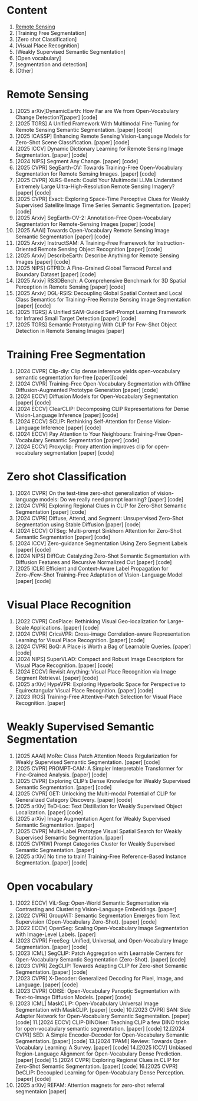 # Content
1. [Remote Sensing]([https://github.com/Haonan776/paper/blob/main/Paper.md#remote-sensing])
2. [Training Free Segmentation]
3. [Zero shot Classification]
4. [Visual Place Recognition]
5. [Weakly Supervised Semantic Segmentation]
6. [Open vocabulary]
7. [segmentation and detection]
8. [Other]


# Remote Sensing
1. [2025 arXiv]DynamicEarth: How Far are We from Open-Vocabulary Change Detection?[paper] [code]
2. [2025 TGRS] A Unified Framework With Multimodal Fine-Tuning for Remote Sensing Semantic Segmentation. [paper] [code]
3. [2025 ICASSP] Enhancing Remote Sensing Vision-Language Models for Zero-Shot Scene Classification. [paper] [code]
4. [2025 ICCV] Dynamic Dictionary Learning for Remote Sensing Image Segmentation. [paper] [code]
5. [2024 NIPS] Segment Any Change. [paper] [code]
6. [2025 CVPR] SegEarth-OV: Towards Training-Free Open-Vocabulary Segmentation for Remote Sensing Images. [paper] [code]
7. [2025 CVPR] XLRS-Bench: Could Your Multimodal LLMs Understand Extremely Large Ultra-High-Resolution Remote Sensing Imagery? [paper] [code]
8. [2025 CVPR] Exact: Exploring Space-Time Perceptive Clues for Weakly Supervised Satellite Image Time Series Semantic Segmentation. [paper] [code]
9. [2025 Arxiv] SegEarth-OV-2: Annotation-Free Open-Vocabulary Segmentation for Remote-Sensing Images [paper] [code]
10. [2025 AAAI] Towards Open-Vocabulary Remote Sensing Image Semantic Segmentation [paper] [code]
11. [2025 Arxiv] InstructSAM: A Training-Free Framework for Instruction-Oriented Remote Sensing Object Recognition [paper] [code]
12. [2025 Arxiv] DescribeEarth: Describe Anything for Remote Sensing Images [paper] [code]
13. [2025 NIPS] GTPBD: A Fine-Grained Global Terraced Parcel and Boundary Dataset [paper] [code]
14. [2025 Arxiv] RS3DBench: A Comprehensive Benchmark for 3D Spatial Perception in Remote Sensing [paper] [code]
15. [2025 Arxiv] DGL-RSIS: Decoupling Global Spatial Context and Local Class Semantics for Training-Free Remote Sensing Image Segmentation [paper] [code]
16. [2025 TGRS] A Unified SAM-Guided Self-Prompt Learning Framework for Infrared Small Target Detection [paper] [code]
17. [2025 TGRS] Semantic Prototyping With CLIP for Few-Shot Object Detection in Remote Sensing Images [paper]


# Training Free Segmentation
1. [2024 CVPR] Clip-diy: Clip dense inference yields open-vocabulary semantic segmentation for-free [paper][code]
2. [2024 CVPR] Training-Free Open-Vocabulary Segmentation with Offline Diffusion-Augmented Prototype Generation [paper] [code]
3. [2024 ECCV] Diffusion Models for Open-Vocabulary Segmentation [paper] [code]
4. [2024 ECCV] ClearCLIP: Decomposing CLIP Representations for Dense Vision-Language Inference [paper] [code]
5. [2024 ECCV] SCLIP: Rethinking Self-Attention for Dense Vision-Language Inference [paper] [code]
6. [2024 ECCV] Pay Attention to Your Neighbours: Training-Free Open-Vocabulary Semantic Segmentation [paper] [code]
7. [2024 ECCV] Proxyclip: Proxy attention improves clip for open-vocabulary segmentation [paper] [code]


# Zero shot Classification
1. [2024 CVPR] On the test-time zero-shot generalization of vision-language models: Do we really need prompt learning? [paper] [code]
2. [2024 CVPR] Exploring Regional Clues in CLIP for Zero-Shot Semantic Segmentation [paper] [code]
3. [2024 CVPR] Diffuse, Attend, and Segment: Unsupervised Zero-Shot Segmentation using Stable Diffusion [paper] [code]
4. [2024 ECCV] OTSeg: Multi-prompt Sinkhorn Attention for Zero-Shot Semantic Segmentation [paper] [code]
5. [2024 ICCV] Zero-guidance Segmentation Using Zero Segment Labels [paper] [code]
6. [2024 NIPS] DiffCut: Catalyzing Zero-Shot Semantic Segmentation with Diffusion Features and Recursive Normalized Cut [paper] [code]
7. [2025 ICLR] Efficient and Context-Aware Label Propagation for Zero-/Few-Shot Training-Free Adaptation of Vision-Language Model [paper] [code]


# Visual Place Recognition
1. [2022 CVPR] CosPlace: Rethinking Visual Geo-localization for Large-Scale Applications. [paper] [code]
2. [2024 CVPR] CricaVPR: Cross-image Correlation-aware Representation Learning for Visual Place Recognition. [paper] [code]
3. [2024 CVPR] BoQ: A Place is Worth a Bag of Learnable Queries. [paper] [code]
4. [2024 NIPS] SuperVLAD: Compact and Robust Image Descriptors for Visual Place Recognition. [paper] [code]
5. [2024 ECCV] Revisit Anything: Visual Place Recognition via Image Segment Retrieval. [paper] [code]
6. [2025 arXiv] HypeVPR: Exploring Hyperbolic Space for Perspective to Equirectangular Visual Place Recognition. [paper] [code]
7. [2023 IROS] Training-Free Attentive-Patch Selection for Visual Place Recognition. [paper]


# Weakly Supervised Semantic Segmentation
1. [2025 AAAI] MoRe: Class Patch Attention Needs Regularization for Weakly Supervised Semantic Segmentation. [paper] [code]
2. [2025 CVPR] PROMPT-CAM: A Simpler Interpretable Transformer for Fine-Grained Analysis. [paper] [code]
3. [2025 CVPR] Exploring CLIP’s Dense Knowledge for Weakly Supervised Semantic Segmentation. [paper] [code]
4. [2025 CVPR] GET: Unlocking the Multi-modal Potential of CLIP for Generalized Category Discovery. [paper] [code]
5. [2025 arXiv] TeD-Loc: Text Distillation for Weakly Supervised Object Localization. [paper] [code]
6. [2025 arXiv] Image Augmentation Agent for Weakly Supervised Semantic Segmentation. [paper]
7. [2025 CVPR] Multi-Label Prototype Visual Spatial Search for Weakly Supervised Semantic Segmentation. [paper]
8. [2025 CVPRW] Prompt Categories Cluster for Weakly Supervised Semantic Segmentation. [paper]
9. [2025 arXiv] No time to train! Training-Free Reference-Based Instance Segmentation. [paper] [code]


# Open vocabulary
1. [2022 ECCV] ViL-Seg: Open-World Semantic Segmentation via Contrasting and Clustering Vision-Language Embeddings. [paper]
2. [2022 CVPR] GroupViT: Semantic Segmentation Emerges from Text Supervision (Open-Vocabulary Zero-Shot). [paper] [code]
3. [2022 ECCV] OpenSeg: Scaling Open-Vocabulary Image Segmentation with Image-Level Labels. [paper]
4. [2023 CVPR] FreeSeg: Unified, Universal, and Open-Vocabulary Image Segmentation. [paper] [code]
5. [2023 ICML] SegCLIP: Patch Aggregation with Learnable Centers for Open-Vocabulary Semantic Segmentation (Zero-Shot). [paper] [code]
6. [2023 CVPR] ZegCLIP: Towards Adapting CLIP for Zero-shot Semantic Segmentation. [paper] [code]
7. [2023 CVPR] X-Decoder: Generalized Decoding for Pixel, Image, and Language. [paper] [code]
8. [2023 CVPR] ODISE: Open-Vocabulary Panoptic Segmentation with Text-to-Image Diffusion Models. [paper] [code]
9. [2023 ICML] MaskCLIP: Open-Vocabulary Universal Image Segmentation with MaskCLIP. [paper] [code]
10.[2023 CVPR] SAN: Side Adapter Network for Open-Vocabulary Semantic Segmentation. [paper] [code]
11.[2024 ECCV] CLIP-DINOiser: Teaching CLIP a few DINO tricks for open-vocabulary semantic segmentation. [paper] [code]
12.[2024 CVPR] SED: A Simple Encoder-Decoder for Open-Vocabulary Semantic Segmentation. [paper] [code]
13.[2024 TPAMI] Review: Towards Open Vocabulary Learning: A Survey. [paper] [code]
14.[2025 ICCV] Unbiased Region-Language Alignment for Open-Vocabulary Dense Prediction. [paper] [code]
15.[2024 CVPR] Exploring Regional Clues in CLIP for Zero-Shot Semantic Segmentation. [paper] [code]
16.[2025 CVPR] DeCLIP: Decoupled Learning for Open-Vocabulary Dense Perception. [paper] [code]
17. [2025 arXiv] REFAM: Attention magnets for zero-shot referral segmentaion [paper]
   
   
















